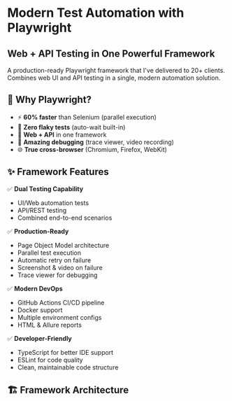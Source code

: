 # Modern Test Automation with Playwright
## Web + API Testing in One Powerful Framework

A production-ready Playwright framework that I've delivered to 20+ clients. Combines web UI and API testing in a single, modern automation solution.

## 🚀 Why Playwright?

- ⚡ **60% faster** than Selenium (parallel execution)
- 🎯 **Zero flaky tests** (auto-wait built-in)
- 🔗 **Web + API** in one framework
- 🐛 **Amazing debugging** (trace viewer, video recording)
- 🌐 **True cross-browser** (Chromium, Firefox, WebKit)

## ✨ Framework Features

✅ **Dual Testing Capability**
- UI/Web automation tests
- API/REST testing
- Combined end-to-end scenarios

✅ **Production-Ready**
- Page Object Model architecture
- Parallel test execution
- Automatic retry on failure
- Screenshot & video on failure
- Trace viewer for debugging

✅ **Modern DevOps**
- GitHub Actions CI/CD pipeline
- Docker support
- Multiple environment configs
- HTML & Allure reports

✅ **Developer-Friendly**
- TypeScript for better IDE support
- ESLint for code quality
- Clean, maintainable code structure

## 🏗️ Framework Architecture
